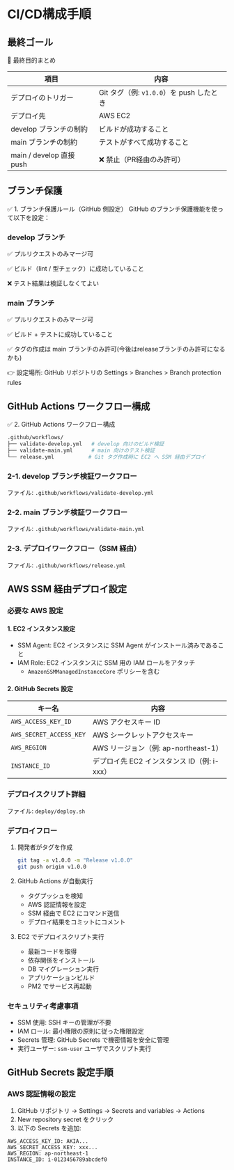 # CI/CD構成手順

## 最終ゴール

🎯 最終目的まとめ

| 項目                     | 内容                             |
| ---------------------- | ------------------------------ |
| デプロイのトリガー              | Git タグ（例: `v1.0.0`）を push したとき |
| デプロイ先                  | AWS EC2                        |
| develop ブランチの制約        | ビルドが成功すること                     |
| main ブランチの制約           | テストがすべて成功すること                  |
| main / develop 直接 push | ❌ 禁止（PR経由のみ許可）                 |


## ブランチ保護

✅ 1. ブランチ保護ルール（GitHub 側設定）
GitHub のブランチ保護機能を使って以下を設定：

### develop ブランチ
✅ プルリクエストのみマージ可

✅ ビルド（lint / 型チェック）に成功していること

❌ テスト結果は検証しなくてよい

### main ブランチ
✅ プルリクエストのみマージ可

✅ ビルド + テストに成功していること

✅ タグの作成は main ブランチのみ許可(今後はreleaseブランチのみ許可になるかも)

👉 設定場所: GitHub リポジトリの Settings > Branches > Branch protection rules

## GitHub Actions ワークフロー構成

✅ 2. GitHub Actions ワークフロー構成

```bash
.github/workflows/
├── validate-develop.yml   # develop 向けのビルド検証
├── validate-main.yml      # main 向けのテスト検証
└── release.yml           # Git タグ作成時に EC2 へ SSM 経由デプロイ
```

### 2-1. develop ブランチ検証ワークフロー

ファイル: `.github/workflows/validate-develop.yml`


### 2-2. main ブランチ検証ワークフロー

ファイル: `.github/workflows/validate-main.yml`


### 2-3. デプロイワークフロー（SSM 経由）

ファイル: `.github/workflows/release.yml`

## AWS SSM 経由デプロイ設定

### 必要な AWS 設定

#### 1. EC2 インスタンス設定

- SSM Agent: EC2 インスタンスに SSM Agent がインストール済みであること
- IAM Role: EC2 インスタンスに SSM 用の IAM ロールをアタッチ
  - `AmazonSSMManagedInstanceCore` ポリシーを含む

#### 2. GitHub Secrets 設定

| キー名                      | 内容                           |
| ------------------------ | ---------------------------- |
| `AWS_ACCESS_KEY_ID`      | AWS アクセスキー ID                |
| `AWS_SECRET_ACCESS_KEY`  | AWS シークレットアクセスキー             |
| `AWS_REGION`             | AWS リージョン（例: ap-northeast-1） |
| `INSTANCE_ID`            | デプロイ先 EC2 インスタンス ID（例: i-xxx） |

### デプロイスクリプト詳細

ファイル: `deploy/deploy.sh`

### デプロイフロー

1. 開発者がタグを作成
   ```bash
   git tag -a v1.0.0 -m "Release v1.0.0"
   git push origin v1.0.0
   ```

2. GitHub Actions が自動実行
   - タグプッシュを検知
   - AWS 認証情報を設定
   - SSM 経由で EC2 にコマンド送信
   - デプロイ結果をコミットにコメント

3. EC2 でデプロイスクリプト実行
   - 最新コードを取得
   - 依存関係をインストール
   - DB マイグレーション実行
   - アプリケーションビルド
   - PM2 でサービス再起動

### セキュリティ考慮事項

- SSM 使用: SSH キーの管理が不要
- IAM ロール: 最小権限の原則に従った権限設定
- Secrets 管理: GitHub Secrets で機密情報を安全に管理
- 実行ユーザー: `ssm-user` ユーザでスクリプト実行

## GitHub Secrets 設定手順

### AWS 認証情報の設定

1. GitHub リポジトリ → Settings → Secrets and variables → Actions
2. New repository secret をクリック
3. 以下の Secrets を追加:

```
AWS_ACCESS_KEY_ID: AKIA...
AWS_SECRET_ACCESS_KEY: xxx...
AWS_REGION: ap-northeast-1
INSTANCE_ID: i-0123456789abcdef0
```


